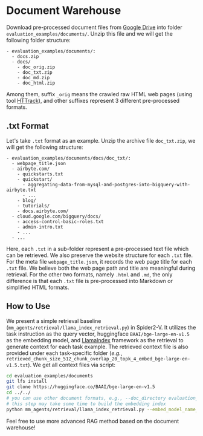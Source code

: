 # Document Warehouse

Download pre-processed document files from [Google Drive](https://drive.usercontent.google.com/download?id=1aGaHXDkBeoUZ9EOIPj7iIRFra_2FjJoZ&export=download&authuser=0&confirm=t) into folder `evaluation_examples/documents/`. Unzip this file and we will get the following folder structure:
```
- evaluation_examples/documents/:
  - docs.zip
  - docs/
    - doc_orig.zip
    - doc_txt.zip
    - doc_md.zip
    - doc_html.zip
```
Among them, suffix `_orig` means the crawled raw HTML web pages (using tool [HTTrack](https://www.httrack.com/)), and other suffixes represent $3$ different pre-processed formats.

## .txt Format
Let's take `.txt` format as an example. Unzip the archive file `doc_txt.zip`, we will get the following structure:
```
- evaluation_examples/documents/docs/doc_txt/:
  - webpage_title.json
  - airbyte.com/
    - quickstarts.txt
    - quickstart/
      - aggregating-data-from-mysql-and-postgres-into-bigquery-with-airbyte.txt
      - ...
    - blog/
    - tutorials/
    - docs.airbyte.com/
  - cloud.google.com/bigquery/docs/
    - access-control-basic-roles.txt
    - admin-intro.txt
    - ...
  - ...
```
Here, each `.txt` in a sub-folder represent a pre-processed text file which can be retrieved. We also preserve the website structure for each `.txt` file. For the meta file `webpage_title.json`, it records the web page title for each `.txt` file. We believe both the web page path and title are meaningful during retrieval. For the other two formats, namely `.html` and `.md`, the only difference is that each `.txt` file is pre-processed into Markdown or simplified HTML formats.

## How to Use

We present a simple retrieval baseline (`mm_agents/retrieval/llama_index_retrieval.py`) in Spider2-V. It utilizes the task instruction as the query vector, huggingface `BAAI/bge-large-en-v1.5` as the embedding model, and [LlamaIndex](https://pypi.org/project/llama-index/) framework as the retrieval to generate context for each task example. The retrieved context file is also provided under each task-specific folder (*e.g.*, `retrieved_chunk_size_512_chunk_overlap_20_topk_4_embed_bge-large-en-v1.5.txt`). We get all context files via script:
```bash
cd evaluation_examples/documents
git lfs install
git clone https://huggingface.co/BAAI/bge-large-en-v1.5
cd ../../
# you can use other document formats, e.g., --doc_directory evaluation_examples/documents/docs/doc_md
# this step may take some time to build the embedding index
python mm_agents/retrieval/llama_index_retrieval.py --embed_model_name_or_path evaluation_examples/documents/bge-large-en-v1.5 --doc_directory evaluation_examples/documents/docs/doc_txt
```
Feel free to use more advanced RAG method based on the document warehouse!